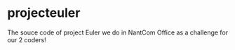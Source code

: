 projecteuler
============

The souce code of project Euler we do in NantCom Office as a challenge for our 2 coders!
